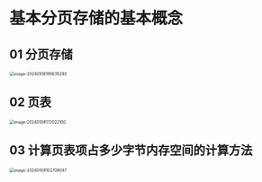 # 基本分页存储的基本概念



## 01 分页存储

<img src="https://cvp.oss-cn-shanghai.aliyuncs.com/picgo/202401061956546.png" alt="image-20240106195635293" style="zoom:50%;" />



## 02 页表

<img src="https://cvp.oss-cn-shanghai.aliyuncs.com/picgo/202401081720372.png" alt="image-20240108172022100" style="zoom: 50%;" />



## 03 计算页表项占多少字节内存空间的计算方法

<img src="https://cvp.oss-cn-shanghai.aliyuncs.com/picgo/202401091027254.png" alt="image-20240109102709047" style="zoom:50%;" />
